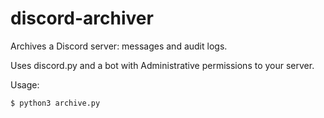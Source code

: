# discord-archiver
Archives a Discord server: messages and audit logs.

Uses discord.py and a bot with Administrative permissions to your server.

Usage:
```
$ python3 archive.py
```

